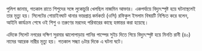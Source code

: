 পুলিশ জানায়, গতকাল রাতে শিশুদের সঙ্গে লুকোচুরি খেলছিল নাজমিন আক্তার। একপর্যায়ে বিদ্যুৎস্পৃষ্ট হয়ে ঘটনাস্থলেই তার মৃত্যু হয়। সিলেটের গোয়াইনঘাট থানার ভারপ্রাপ্ত কর্মকর্তা (ওসি) রফিকুল ইসলাম বিষয়টি নিশ্চিত করে বলেন, আইনি কার্যক্রম শেষে ওই শিশু ও তরুণের মরদেহ পরিবারের কাছে হস্তান্তর করা হয়েছে।

এদিকে সিলেট নগরের দক্ষিণ সুরমার ঝালোপাড়ায় পানির পাম্পের সুইচ দিতে গিয়ে বিদ্যুৎস্পৃষ্ট হয়ে মিনতি রানী (৪০) নামের আরেক নারীর মৃত্যু হয়। গতকাল সন্ধ্যা ৬টার দিকে এ ঘটনা ঘটে।
